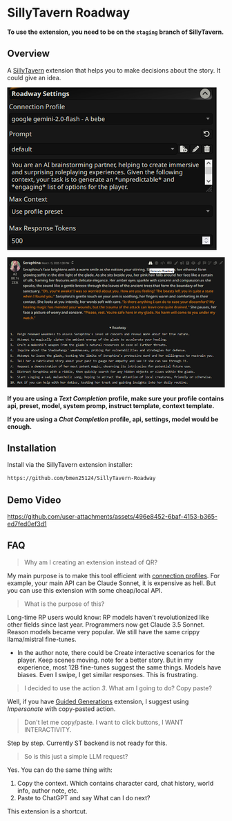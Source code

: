 # SillyTavern Roadway

**To use the extension, you need to be on the `staging` branch of SillyTavern.**

## Overview

A [SillyTavern](https://docs.sillytavern.app/) extension that helps you to make decisions about the story. It could give an idea.

![settings](images/settings.png)

![main1](images/main1.png)

**If you are using a _Text Completion_ profile, make sure your profile contains api, preset, model, system promp, instruct template, context template.**

**If you are using a _Chat Completion_ profile, api, settings, model would be enough.**

## Installation

Install via the SillyTavern extension installer:

```txt
https://github.com/bmen25124/SillyTavern-Roadway
```

## Demo Video

https://github.com/user-attachments/assets/496e8452-6baf-4153-b365-ed7fed0ef3d1

## FAQ

>Why am I creating an extension instead of QR?

My main purpose is to make this tool efficient with [connection profiles](https://docs.sillytavern.app/usage/core-concepts/connection-profiles/). For example, your main API can be Claude Sonnet, it is expensive as hell. But you can use this extension with some cheap/local API.

>What is the purpose of this?

Long-time RP users would know:
RP models haven't revolutionized like other fields since last year. Programmers now get Claude 3.5 Sonnet. Reason models became very popular. We still have the same crippy llama/mistral fine-tunes.
- In the author note, there could be Create interactive scenarios for the player. Keep scenes moving. note for a better story. But in my experience, most 12B fine-tunes suggest the same things. Models have biases. Even I swipe, I get similar responses. This is frustrating.

>I decided to use the action _3_. What am I going to do? Copy paste?

Well, if you have [Guided Generations](https://github.com/Samueras/Guided-Generations) extension, I suggest using _Impersonate_ with copy-pasted action.

>Don't let me copy/paste. I want to click buttons, I WANT INTERACTIVITY.

Step by step. Currently ST backend is not ready for this.

>So is this just a simple LLM request?

Yes. You can do the same thing with:
1. Copy the context. Which contains character card, chat history, world info, author note, etc.
2. Paste to ChatGPT and say What can I do next?

This extension is a shortcut.
